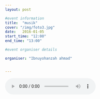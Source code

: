 ```yaml
---
layout: post

#event information
title:  "musik"
cover: "/img/foto3.jpg"
date:   2016-01-05
start_time: "12:00"
end_time: "13:00"

#event organiser details

organiser: "Ibnuyohanzah ahmad"


---
```

<audio controls="controls">
  <source src="/multimedia/tiptoe.ogg" type="audio/ogg" />
  <!--<source src="song.mp3" type="audio/mpeg" />-->
Your browser does not support the audio element.
</audio> 
